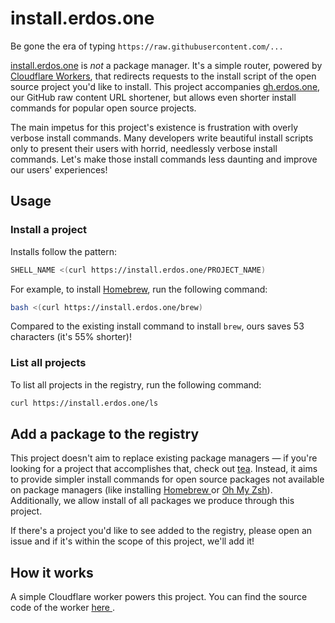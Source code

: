 # install.erdos.one

Be gone the era of typing `https://raw.githubusercontent.com/...`

[install.erdos.one](https://github.com/erdos-one/install) is *not* a package manager. It's a simple
router, powered by [Cloudflare Workers](https://workers.cloudflare.com/), that redirects requests to
the install script of the open source project you'd like to install. This project accompanies
[gh.erdos.one](https://github.com/erdos-one/gh), our GitHub raw content URL shortener, but allows
even shorter install commands for popular open source projects.

The main impetus for this project's existence is frustration with overly verbose install commands.
Many developers write beautiful install scripts only to present their users with horrid, needlessly
verbose install commands. Let's make those install commands less daunting and improve our users'
experiences!

## Usage

### Install a project

Installs follow the pattern:

```bash
SHELL_NAME <(curl https://install.erdos.one/PROJECT_NAME)
```

For example, to install [Homebrew](https://brew.sh/), run the following command:

```bash
bash <(curl https://install.erdos.one/brew)
```

Compared to the existing install command to install `brew`, ours saves 53 characters (it's 55% shorter)!

### List all projects

To list all projects in the registry, run the following command:

```bash
curl https://install.erdos.one/ls
```

## Add a package to the registry

This project doesn't aim to replace existing package managers — if you're looking for a project that
accomplishes that, check out [tea](https://tea.xyz). Instead, it aims to provide simpler install
commands for open source packages not available on package managers (like installing [Homebrew
](https://brew.sh/) or [Oh My Zsh](https://ohmyz.sh/)). Additionally, we allow install of all
packages we produce through this project.

If there's a project you'd like to see added to the registry, please open an issue and if it's
within the scope of this project, we'll add it!

## How it works

A simple Cloudflare worker powers this project. You can find the source code of the worker [here
](src/index.ts).
